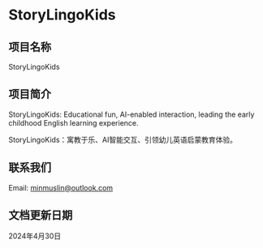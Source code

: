 # StoryLingoKids

## 项目名称

StoryLingoKids

## 项目简介

StoryLingoKids: Educational fun, AI-enabled interaction, leading the early childhood English learning experience.

StoryLingoKids：寓教于乐、AI智能交互、引领幼儿英语启蒙教育体验。

## 联系我们

Email: minmuslin@outlook.com

## 文档更新日期

2024年4月30日